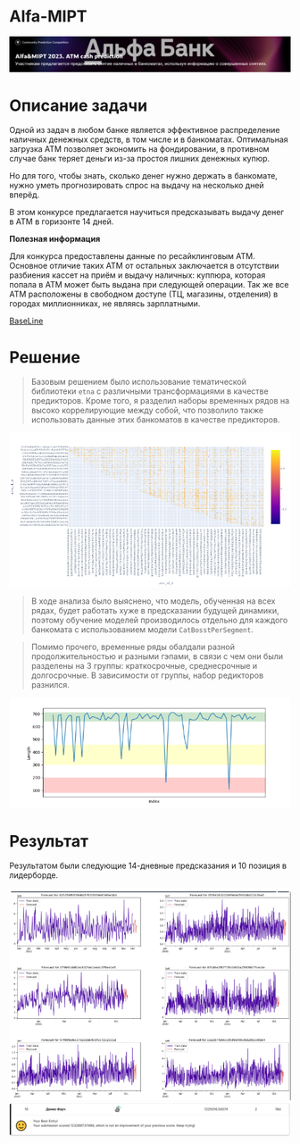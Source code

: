 # Alfa-MIPT

<img src="https://raw.githubusercontent.com/akscent/kaggle-competitions/main/Alfa%20MIPT/img/banner.PNG">

# Описание задачи
Одной из задач в любом банке является эффективное распределение наличных денежных средств, в том числе и в банкоматах. Оптимальная загрузка АТМ позволяет экономить на фондировании, в противном случае банк теряет деньги из-за простоя лишних денежных купюр.

Но для того, чтобы знать, сколько денег нужно держать в банкомате, нужно уметь прогнозировать спрос на выдачу на несколько дней вперёд.

В этом конкурсе предлагается научиться предсказывать выдачу денег в АТМ в горизонте 14 дней.

**Полезная информация**

Для конкурса предоставлены данные по ресайклинговым АТМ. Основное отличие таких АТМ от остальных заключается в отсутствии разбиения кассет на приём и выдачу наличных: куппюра, которая попала в АТМ может быть выдана при следующей операции.
Так же все АТМ расположены в свободном доступе (ТЦ, магазины, отделения) в городах миллионниках, не являясь зарплатными.

[BaseLine](https://www.kaggle.com/code/evgeniigavrilin/baseline)

# Решение

> Базовым решением было использование тематической библиотеки `etna` с различными трансформациями в качестве предикторов. Кроме того, я разделил наборы временных рядов на высоко коррелирующие между собой, что позволило также использовать данные этих банкоматов в качестве предикторов.

<img src="https://raw.githubusercontent.com/akscent/kaggle-competitions/main/Alfa%20MIPT/img/correl.PNG">

> В ходе анализа было выяснено, что модель, обученная на всех рядах, будет работать хуже в предсказании будущей динамики, поэтому обучение моделей производилось отдельно для каждого банкомата с использованием модели `CatBosstPerSegment`. 

> Помимо прочего, временные ряды обалдали разной продолжительностью и разными гэпами, в связи с чем они были разделены на 3 группы: краткосрочные, среднесрочные и долгосрочные. В зависимости от группы, набор редикторов разнился.

<img src="https://raw.githubusercontent.com/akscent/kaggle-competitions/main/Alfa%20MIPT/img/groups.PNG">

# Результат
Результатом были следующие 14-дневные предсказания и 10 позиция в лидерборде.

<img src="https://raw.githubusercontent.com/akscent/kaggle-competitions/main/Alfa%20MIPT/img/ts.PNG">

<img src="https://raw.githubusercontent.com/akscent/kaggle-competitions/main/Alfa%20MIPT/img/sub.PNG">